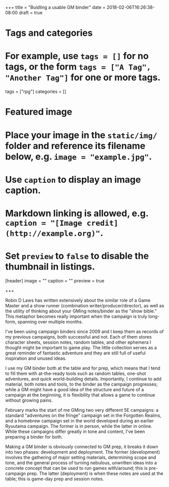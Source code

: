 +++
title = "Buidling a usable GM binder"
date = 2018-02-06T16:26:38-08:00
draft = true

# Tags and categories
# For example, use `tags = []` for no tags, or the form `tags = ["A Tag", "Another Tag"]` for one or more tags.
tags = ["rpg"]
categories = []

# Featured image
# Place your image in the `static/img/` folder and reference its filename below, e.g. `image = "example.jpg"`.
# Use `caption` to display an image caption.
#   Markdown linking is allowed, e.g. `caption = "[Image credit](http://example.org)"`.
# Set `preview` to `false` to disable the thumbnail in listings.
[header]
image = ""
caption = ""
preview = true

+++

Robin D Laws has written extensively about the similar role of a Game Master and a show runner (combination writer/producer/director), as well as the utility of thinking about your GMing notes/binder as the "show bible." This metaphor becomes really important when the campaign is truly long-form, spanning over multiple months. 

I've been using campaign binders since 2009 and I keep them as records of my previous campaigns, both successful and not. Each of them stores character sheets, session notes, random tables, and other ephemera I thought might be important to game play. The little collection serves as a great reminder of fantastic adventure and they are still full of useful inspiration and unused ideas.

I use my GM binder both at the table and for prep, which means that I tend to fill them with at-the-ready tools such as random tables, one-shot adventures, and quick world-building details. Importantly, I continue to add material, both notes and tools, to the binder as the campaign progresses; while a GM might have a good idea of the structure and future of a campaign at the beginning, it is flexibility that allows a game to continue without growing pains.

February marks the start of me GMing two very different 5E campaigns: a standard "adventures on the fringe" campaign set in the Forgotten Realms, and a homebrew campaign set in the world developed during an earlier Ryuutama campaign. The former is in person, while the latter in online. While these campaigns differ greatly in tone and content, I've been preparing a binder for both. 

Making a GM binder is obviously connected to GM prep, it breaks it down into two phases: development and deployment. The former (development) involves the gathering of major setting materials, determining scope and tone, and the general process of turning nebulous, unwritten ideas into a concrete concept that can be used to run games with/around; this is pre-campaign prep. The latter (deployment) is when these notes are used at the table; this is game-day prep and session notes.



